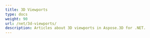 ```yaml
---
title: 3D Viewports
type: docs
weight: 90
url: /net/3d-viewports/
description: Articles about 3D viewports in Aspose.3D for .NET.
---
```



